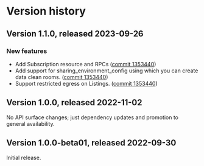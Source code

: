 # Version history

## Version 1.1.0, released 2023-09-26

### New features

- Add Subscription resource and RPCs ([commit 1353440](https://github.com/googleapis/google-cloud-dotnet/commit/13534404625d0dcf9e0edafe75c2aa6ddc379a20))
- Add support for sharing_environment_config using which you can create data clean rooms. ([commit 1353440](https://github.com/googleapis/google-cloud-dotnet/commit/13534404625d0dcf9e0edafe75c2aa6ddc379a20))
- Support restricted egress on Listings. ([commit 1353440](https://github.com/googleapis/google-cloud-dotnet/commit/13534404625d0dcf9e0edafe75c2aa6ddc379a20))

## Version 1.0.0, released 2022-11-02

No API surface changes; just dependency updates and promotion to general availability.

## Version 1.0.0-beta01, released 2022-09-30

Initial release.
